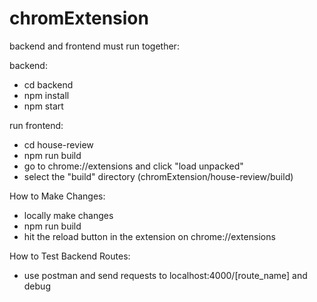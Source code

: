 # chromExtension

backend and frontend must run together:

backend:
- cd backend
- npm install
- npm start

run frontend:
- cd house-review
- npm run build
- go to chrome://extensions and click "load unpacked"
- select the "build" directory (chromExtension/house-review/build)

How to Make Changes:
- locally make changes
- npm run build
- hit the reload button in the extension on chrome://extensions

How to Test Backend Routes:
- use postman and send requests to localhost:4000/[route_name] and debug
